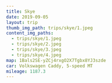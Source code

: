 ```yaml
---
title: Skye
date: 2019-09-05
layout: trip
thumb_img_path: trips/skye/1.jpeg
content_img_paths:
  - trips/skye/1.jpeg
  - trips/skye/2.jpeg
  - trips/skye/3.jpeg
  - trips/skye/4.jpeg
map: 1Bals2SE-yZCj4rxgO2X7Tgbx8YJ3szde
car: Volkswagen Caddy, 5-speed MT
mileage: 1187.3
---
```


